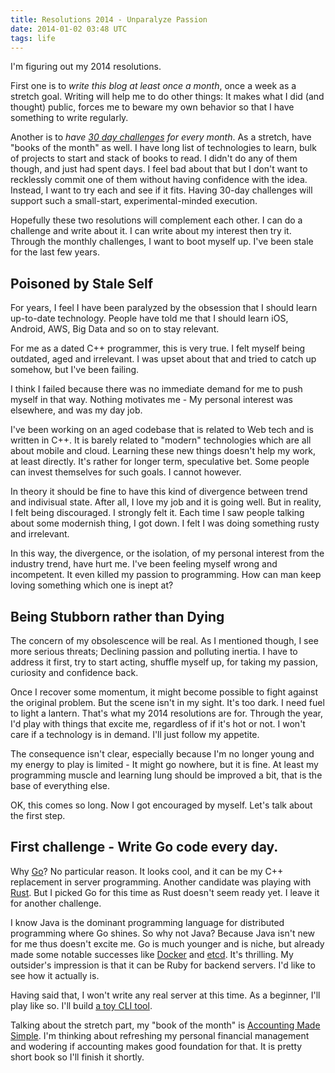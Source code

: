```yaml
---
title: Resolutions 2014 - Unparalyze Passion
date: 2014-01-02 03:48 UTC
tags: life
---
```


I'm figuring out my 2014 resolutions.

First one is to *write this blog at least once a month*, once a week as a stretch goal.
Writing will help me to do other things: It makes what I did (and thought) public, forces me to beware my own behavior so that I have something to write regularly.

Another is to *have [30 day challenges](http://www.ted.com/talks/matt_cutts_try_something_new_for_30_days.html) for every month*. As a stretch, have "books of the month" as well. I have long list of technologies to learn, bulk of projects to start and stack of books to read. I didn't do any of them though, and just had spent days. I feel bad about that but I don't want to recklessly commit one of them without having confidence with the idea. Instead, I want to try each and see if it fits. Having 30-day challenges will support such a small-start, experimental-minded execution.

Hopefully these two resolutions will complement each other. I can do a challenge and write about it. I can write about my interest then try it. 
Through the monthly challenges, I want to boot myself up. I've been stale for the last few years.

## Poisoned by Stale Self

For years, I feel I have been paralyzed by the obsession that I should learn up-to-date technology. People have told me that I should learn iOS, Android, AWS, Big Data and so on to stay relevant.

For me as a dated C++ programmer, this is very true. I felt myself being outdated, aged and irrelevant. I was upset about that and tried to catch up somehow, but I've been failing.

I think I failed because there was no immediate demand for me to push myself in that way. Nothing motivates me - My personal interest was elsewhere, and was my day job.

I've been working on an aged codebase that is related to Web tech and is written in C++. It is barely related to "modern" technologies which are all about mobile and cloud. Learning these new things doesn't help my work, at least directly. It's rather for longer term, speculative bet. Some people can invest themselves for such goals. I cannot however.

In theory it should be fine to have this kind of divergence between trend and indivisual state. After all, I love my job and it is going well. But in reality, I felt being discouraged. I strongly felt it. Each time I saw people talking about some modernish thing, I got down. I felt I was doing something rusty and irrelevant.

In this way, the divergence, or the isolation, of my personal interest from the industry trend, have hurt me. I've been feeling myself wrong and incompetent. It even killed my passion to programming. How can man keep loving something which one is inept at?

## Being Stubborn rather than Dying

The concern of my obsolescence will be real. As I mentioned though, I see more serious threats; Declining passion and polluting inertia. I have to address it first, try to start acting, shuffle myself up, for taking my passion, curiosity and confidence back.

Once I recover some momentum, it might become possible to fight against the original problem. But the scene isn't in my sight. It's too dark. I need fuel to light a lantern. That's what my 2014 resolutions are for. Through the year, I'd play with things that excite me, regardless of if it's hot or not. I won't care if a technology is in demand. I'll just follow my appetite.

The consequence isn't clear, especially because I'm no longer young and my energy to play is limited - It might go nowhere, but it is fine. At least my programming muscle and learning lung should be improved a bit, that is the base of everything else.

OK, this comes so long. Now I got encouraged by myself. Let's talk about the first step.

## First challenge - Write Go code every day.

Why [Go](http://golang.org/)? No particular reason. It looks cool, and it can be my C++ replacement in server programming. Another candidate was playing with [Rust](http://www.rust-lang.org/). But I picked Go for this time as Rust doesn't seem ready yet. I leave it for another challenge. 

I know Java is the dominant programming language for distributed programming where Go shines. So why not Java? Because Java isn't new for me thus doesn't excite me. Go is much younger and is niche, but already made some notable successes like [Docker](https://www.docker.io/) and [etcd](https://github.com/coreos/etcd). It's thrilling. My outsider's impression is that it can be Ruby for backend servers. I'd like to see how it actually is.

Having said that, I won't write any real server at this time. As a beginner, I'll play like so.
I'll build [a toy CLI tool](https://github.com/omo/fuga).

Talking about the stretch part, my "book of the month" is [Accounting Made Simple](http://www.amazon.com/Accounting-Made-Simple-Explained-Pages-ebook/dp/B004JHYTDE/).
I'm thinking about refreshing my personal financial management and wodering if accounting makes good foundation for that. It is pretty short book so I'll finish it shortly.
